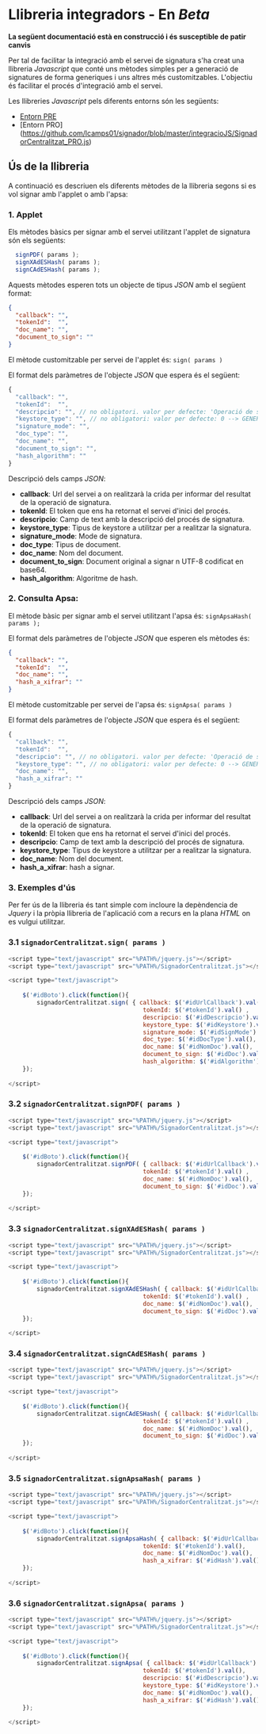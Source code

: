# Llibreria integradors - En *Beta*

**La següent documentació està en construcció i és susceptible de patir canvis**

Per tal de facilitar la integració amb el servei de signatura s'ha creat una llibreria _Javascript_ que conté uns mètodes simples per a generació de signatures de forma generiques i uns altres més customitzables. L'objectiu és facilitar el procés d'integració amb el servei.

Les llibreries _Javascript_ pels diferents entorns són les següents:

* [Entorn PRE](https://github.com/lcamps01/signador/blob/master/integracioJS/SignadorCentralitzat_PRE.js)
* [Entorn PRO] (https://github.com/lcamps01/signador/blob/master/integracioJS/SignadorCentralitzat_PRO.js)

## Ús de la llibreria

A continuació es descriuen els diferents mètodes de la llibreria segons si es vol signar amb l'applet o amb l'apsa:

### 1. Applet

Els mètodes bàsics per signar amb el servei utilitzant l'applet de signatura són els següents:

````javascript
  signPDF( params );
  signXAdESHash( params );
  signCAdESHash( params );
````

Aquests mètodes esperen tots un objecte de tipus _JSON_ amb el següent format:

```json
{
  "callback": "",
  "tokenId":  "",
  "doc_name": "",
  "document_to_sign": ""
}
```

El mètode customitzable per servei de l'applet és: `sign( params )`

El format dels paràmetres de l'objecte _JSON_ que espera és el següent: 

```javascript
{
  "callback": "",
  "tokenId":  "",
  "descripcio": "", // no obligatori. valor per defecte: 'Operació de signatura'
  "keystore_type": "", // no obligatori: valor per defecte: 0 --> GENERIC_KEYSTORE
  "signature_mode": "",
  "doc_type": "",
  "doc_name": "",
  "document_to_sign": "",
  "hash_algorithm": ""
}
```

Descripció dels camps _JSON_:
*	**callback**: Url del servei a on realitzarà la crida per informar del resultat de la operació de signatura.
*	**tokenId**: El token que ens ha retornat el servei d'inici del procés.
*	**descripcio**: Camp de text amb la descripció del procés de signatura.
*	**keystore_type**: Tipus de keystore a utilitzar per a realitzar la signatura.
*	**signature_mode**: Mode de signatura.
*	**doc_type**: Tipus de document.
*	**doc_name**: Nom del document.
*	**document_to_sign**: Document original a signar n UTF-8 codificat en base64.
*	**hash_algorithm**: Algoritme de hash.

### 2. Consulta Apsa:

El mètode bàsic per signar amb el servei utilitzant l'apsa és: `signApsaHash( params );`

El format dels paràmetres de l'objecte _JSON_ que esperen els mètodes és:

```json
{
  "callback": "",
  "tokenId":  "",
  "doc_name": "",
  "hash_a_xifrar": ""
}
```

El mètode customitzable per servei de l'apsa és: `signApsa( params )`

El format dels paràmetres de l'objecte _JSON_ que espera és el següent: 

````javascript
{
  "callback": "",
  "tokenId":  "",
  "descripcio": "", // no obligatori. valor per defecte: 'Operació de signatura'
  "keystore_type": "", // no obligatori: valor per defecte: 0 --> GENERIC_KEYSTORE
  "doc_name": "",
  "hash_a_xifrar": ""
}
````

Descripció dels camps _JSON_:
*	**callback**: Url del servei a on realitzarà la crida per informar del resultat de la operació de signatura.
*	**tokenId**: El token que ens ha retornat el servei d'inici del procés.
*	**descripcio**: Camp de text amb la descripció del procés de signatura.
*	**keystore_type**: Tipus de keystore a utilitzar per a realitzar la signatura.
*	**doc_name**: Nom del document.
*	**hash_a_xifrar**: hash a signar.


### 3. Exemples d'ús

Per fer ús de la llibreria és tant simple com incloure la depèndencia de *Jquery* i la pròpia llibreria de l'aplicació com a recurs en la plana *HTML* on es vulgui utilitzar.

### 3.1 `signadorCentralitzat.sign( params )`

```javascript
<script type="text/javascript" src="%PATH%/jquery.js"></script> 
<script type="text/javascript" src="%PATH%/SignadorCentralitzat.js"></script>

<script type="text/javascript">
		
	$('#idBoto').click(function(){
		signadorCentralitzat.sign( { callback: $('#idUrlCallback').val(), 
		                              tokenId: $('#tokenId').val() , 
		                              descripcio: $('#idDescripcio').val(), 
		                              keystore_type: $('#idKeystore').val(), 
		                              signature_mode: $('#idSignMode').val(), 
		                              doc_type: $('#idDocType').val(), 
		                              doc_name: $('#idNomDoc').val(), 
		                              document_to_sign: $('#idDoc').val(), 
		                              hash_algorithm: $('#idAlgorithm').val() });
	});
	
</script>
```

### 3.2 `signadorCentralitzat.signPDF( params )`

```javascript
<script type="text/javascript" src="%PATH%/jquery.js"></script> 
<script type="text/javascript" src="%PATH%/SignadorCentralitzat.js"></script>

<script type="text/javascript">
		
	$('#idBoto').click(function(){
		signadorCentralitzat.signPDF( { callback: $('#idUrlCallback').val(), 
		                              tokenId: $('#tokenId').val() , 
		                              doc_name: $('#idNomDoc').val(), 
		                              document_to_sign: $('#idDoc').val() });
	});
	
</script>
```

### 3.3 `signadorCentralitzat.signXAdESHash( params )`

```javascript
<script type="text/javascript" src="%PATH%/jquery.js"></script> 
<script type="text/javascript" src="%PATH%/SignadorCentralitzat.js"></script>

<script type="text/javascript">
		
	$('#idBoto').click(function(){
		signadorCentralitzat.signXAdESHash( { callback: $('#idUrlCallback').val(), 
		                              tokenId: $('#tokenId').val() , 
		                              doc_name: $('#idNomDoc').val(), 
		                              document_to_sign: $('#idDoc').val() });
	});
	
</script>
```

### 3.4 `signadorCentralitzat.signCAdESHash( params )`

```javascript
<script type="text/javascript" src="%PATH%/jquery.js"></script> 
<script type="text/javascript" src="%PATH%/SignadorCentralitzat.js"></script>

<script type="text/javascript">
		
	$('#idBoto').click(function(){
		signadorCentralitzat.signCAdESHash( { callback: $('#idUrlCallback').val(), 
		                              tokenId: $('#tokenId').val() , 
		                              doc_name: $('#idNomDoc').val(), 
		                              document_to_sign: $('#idDoc').val()});
	});
	
</script>
```

### 3.5 `signadorCentralitzat.signApsaHash( params )`

```javascript
<script type="text/javascript" src="%PATH%/jquery.js"></script> 
<script type="text/javascript" src="%PATH%/SignadorCentralitzat.js"></script>

<script type="text/javascript">
		
	$('#idBoto').click(function(){
		signadorCentralitzat.signApsaHash( { callback: $('#idUrlCallback').val(), 
		                              tokenId: $('#tokenId').val(),
		                              doc_name: $('#idNomDoc').val(), 
		                              hash_a_xifrar: $('#idHash').val()});
	});
	
</script>
```

### 3.6 `signadorCentralitzat.signApsa( params )`

```javascript
<script type="text/javascript" src="%PATH%/jquery.js"></script> 
<script type="text/javascript" src="%PATH%/SignadorCentralitzat.js"></script>

<script type="text/javascript">
		
	$('#idBoto').click(function(){
		signadorCentralitzat.signApsa( { callback: $('#idUrlCallback').val(), 
		                              tokenId: $('#tokenId').val(),
		                              descripcio: $('#idDescripcio').val(),
		                              keystore_type: $('#idKeystore').val(), 
		                              doc_name: $('#idNomDoc').val(), 
		                              hash_a_xifrar: $('#idHash').val()});
	});
	
</script>
```
